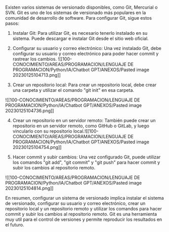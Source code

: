 Existen varios sistemas de versionado disponibles, como Git, Mercurial o SVN. Git es uno de los sistemas de versionado más populares en la comunidad de desarrollo de software. Para configurar Git, sigue estos pasos:

1.  Instalar Git: Para utilizar Git, es necesario tenerlo instalado en su sistema. Puede descargar e instalar Git desde el sitio web oficial.
    
2.  Configurar su usuario y correo electrónico: Una vez instalado Git, debe configurar su usuario y correo electrónico para poder hacer commit y rastrear los cambios.
![[100-CONOCIMIENTO/AREAS/PROGRAMACION/LENGUAJE DE PROGRAMACION/Python/IA/Chatbot GPT/ANEXOS/Pasted image 20230125104713.png]]

3.  Crear un repositorio local: Para crear un repositorio local, debe crear una carpeta y utilizar el comando "git init" en esa carpeta.

![[100-CONOCIMIENTO/AREAS/PROGRAMACION/LENGUAJE DE PROGRAMACION/Python/IA/Chatbot GPT/ANEXOS/Pasted image 20230125104736.png]]

4.  Crear un repositorio en un servidor remoto: También puede crear un repositorio en un servidor remoto, como GitHub o GitLab, y luego vincularlo con su repositorio local.![[100-CONOCIMIENTO/AREAS/PROGRAMACION/LENGUAJE DE PROGRAMACION/Python/IA/Chatbot GPT/ANEXOS/Pasted image 20230125104754.png]]



6.  Hacer commit y subir cambios: Una vez configurado Git, puede utilizar los comandos "git add", "git commit" y "git push" para hacer commit y subir los cambios al repositorio remoto.

![[100-CONOCIMIENTO/AREAS/PROGRAMACION/LENGUAJE DE PROGRAMACION/Python/IA/Chatbot GPT/ANEXOS/Pasted image 20230125104814.png]]


En resumen, configurar un sistema de versionado implica instalar el sistema de versionado, configurar su usuario y correo electrónico, crear un repositorio local y un repositorio remoto y utilizar los comandos para hacer commit y subir los cambios al repositorio remoto. Git es una herramienta muy util para el control de versiones y permite reproducir los resultados en el futuro.